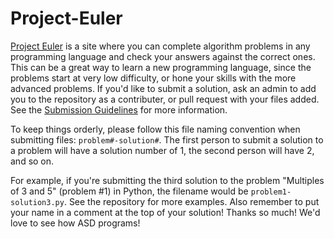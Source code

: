 # Project-Euler

[Project Euler](https://projecteuler.net/) is a site where you can complete algorithm problems in any programming language and check your answers against the correct ones. This can be a great way to learn a new programming language, since the problems start at very low difficulty, or hone your skills with the more advanced problems. If you'd like to submit a solution, ask an admin to add you to the repository as a contributer, or pull request with your files added. See the [Submission Guidelines](https://github.com/ASD-NH/Submission-Guidelines) for more information.

To keep things orderly, please follow this file naming convention when submitting files: `problem#-solution#`. The first person to submit a solution to a problem will have a solution number of 1, the second person will have 2, and so on.

For example, if you're submitting the third solution to the problem "Multiples of 3 and 5" (problem #1) in Python, the filename would be `problem1-solution3.py`. See the repository for more examples. Also remember to put your name in a comment at the top of your solution! Thanks so much! We'd love to see how ASD programs!
